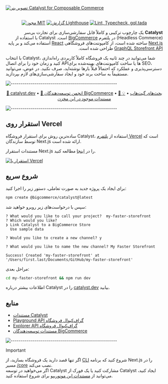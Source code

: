 <a href="https://catalyst.dev" target="_blank" rel="noopener noreferrer">
  <img src="https://storage.googleapis.com/bigcommerce-developers/images/catalyst_readme_banner.png" alt="تصویر بنر Catalyst for Composable Commerce" title="Catalyst">
</a>

<br />
<br />

<div align="center">

[![مجوز MIT](https://img.shields.io/github/license/bigcommerce/catalyst)](LICENSE.md)
[![گزارش Lighthouse](https://github.com/bigcommerce/catalyst/actions/workflows/lighthouse.yml/badge.svg)](https://github.com/bigcommerce/catalyst/actions/workflows/lighthouse.yml) [![Lint, Typecheck, gql.tada](https://github.com/bigcommerce/catalyst/actions/workflows/basic.yml/badge.svg)](https://github.com/bigcommerce/catalyst/actions/workflows/basic.yml)

</div>

<div dir="rtl" align="right">
<strong>Catalyst</strong> یک چارچوب ترکیبی و کاملاً قابل سفارشی‌سازی برای تجارت بی‌سر (Headless Commerce) در پلتفرم <a href="https://www.bigcommerce.com/">BigCommerce</a> است. Catalyst با استفاده از <a href="https://nextjs.org/">Next.js</a> ساخته شده است، از کامپوننت‌های فروشگاهی <a href="https://react.dev/">React</a> استفاده می‌کند و بر پایه <a href="https://developer.bigcommerce.com/docs/storefront/graphql">GraphQL Storefront API</a> طراحی شده است.
</div>

با انتخاب Catalyst، شما می‌توانید در چند ثانیه یک فروشگاه کاملاً کاربردی راه‌اندازی کنید و زمان خود را برای اتصال APIها یا ساخت کامپوننت‌های بهینه‌شده برای SEO، دسترسی‌پذیری و عملکرد که احتمالاً قبلاً بارها نوشته‌اید، صرف نکنید. در عوض، می‌توانید مستقیماً به ساخت برند خود و ایجاد سفارشی‌سازی‌های لازم بپردازید.

![-----------------------------------------------------](https://storage.googleapis.com/bigcommerce-developers/images/catalyst_readme_hr.png)

<p align="center">
 <a href="https://www.catalyst.dev">🚀 catalyst.dev</a> •
 <a href="https://developer.bigcommerce.com/community">🤗 انجمن توسعه‌دهندگان BigCommerce</a> •
 <a href="https://github.com/bigcommerce/catalyst/discussions">💬 بحث‌های گیت‌هاب</a> •
 <a href="/docs">💡 مستندات موجود در این مخزن</a>
</p>

![-----------------------------------------------------](https://storage.googleapis.com/bigcommerce-developers/images/catalyst_readme_hr.png)

## استقرار روی Vercel

ساده‌ترین روش برای استقرار فروشگاه Catalyst، استفاده از [پلتفرم Vercel](https://vercel.com/new) است که توسط سازندگان Next.js ارائه شده است.

مستندات استقرار Next.js را در [اینجا](https://nextjs.org/docs/deployment) مطالعه کنید.

<div align="left">
  <a href="https://vercel.com/new/clone?repository-url=https://github.com/bigcommerce/catalyst&root-directory=core&project-name=my-catalyst-storefront&repository-name=my-catalyst-storefront&integration-ids=oac_nsrwzogJLEFglVwt2060kB0y&external-id=catalyst&demo-title=BigCommerce+Catalyst+with+Vercel&demo-description=Create+a+BigCommerce+Catalyst+Storefront+and+Deploy+to+Vercel&demo-url=catalyst-demo.site&demo-image=https://storage.googleapis.com/s.mkswft.com/RmlsZTozODgzZmY3Yy1hNmVlLTQ1MGUtYjRkMS1mMjEyNzgxNjk5MTY%3D/Social-image-Catalyst.png"><img src="https://vercel.com/button" alt="استقرار با Vercel"/></a>
</div>

## شروع سریع

برای ایجاد یک پروژه جدید به صورت تعاملی، دستور زیر را اجرا کنید:

```bash
npm create @bigcommerce/catalyst@latest
```

سپس با درخواست‌های زیر روبرو خواهید شد:

```console
? What would you like to call your project?  my-faster-storefront
? Which would you like?
❯ Link Catalyst to a BigCommerce Store
  Use sample data

? Would you like to create a new channel? y

? What would you like to name the new channel? My Faster Storefront

Success! Created 'my-faster-storefront' at '/Users/first.last/Documents/GitHub/my-faster-storefront'
```

مراحل بعدی:

```bash
cd my-faster-storefront && npm run dev
```

اطلاعات بیشتر درباره Catalyst را در [catalyst.dev](https://catalyst.dev) بیابید.

## منابع

- [مستندات Catalyst](https://catalyst.dev/docs/)
- [Playground API گراف‌کیوال فروشگاه](https://developer.bigcommerce.com/graphql-storefront/playground)
- [Explorer API گراف‌کیوال فروشگاه](https://developer.bigcommerce.com/graphql-storefront/explorer)
- [مستندات توسعه‌دهندگان BigCommerce](https://developer.bigcommerce.com/docs/build)

![-----------------------------------------------------](https://storage.googleapis.com/bigcommerce-developers/images/catalyst_readme_hr.png)

> [!IMPORTANT]
> اگر تنها قصد دارید یک فروشگاه بسازید، از [CLI](#quickstart) شروع کنید که برنامه Next.js را در مسیر [/core](/core/) نصب می‌کند.  
> اگر می‌خواهید در توسعه Catalyst مشارکت کنید یا یک فورک از Catalyst ایجاد کنید، می‌توانید از [مستندات این مونو‌ریپو](https://catalyst.dev/docs/monorepo) برای شروع استفاده کنید.
